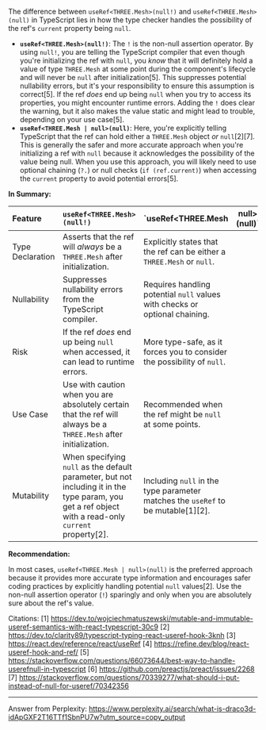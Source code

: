 The difference between `useRef<THREE.Mesh>(null!)` and `useRef<THREE.Mesh>(null)` in TypeScript lies in how the type checker
handles the possibility of the ref's `current` property being `null`.

- **`useRef<THREE.Mesh>(null!)`**: The `!` is the non-null assertion operator. By using `null!`, you are telling the
  TypeScript compiler that even though you're initializing the ref with `null`, you _know_ that it will definitely hold a
  value of type `THREE.Mesh` at some point during the component's lifecycle and will never be `null` after initialization[5].
  This suppresses potential nullability errors, but it's your responsibility to ensure this assumption is correct[5]. If the
  ref _does_ end up being `null` when you try to access its properties, you might encounter runtime errors. Adding the `!`
  does clear the warning, but it also makes the value static and might lead to trouble, depending on your use case[5].
- **`useRef<THREE.Mesh | null>(null)`**: Here, you're explicitly telling TypeScript that the ref can hold either a
  `THREE.Mesh` object _or_ `null`[2][7]. This is generally the safer and more accurate approach when you're initializing a
  ref with `null` because it acknowledges the possibility of the value being null. When you use this approach, you will
  likely need to use optional chaining (`?.`) or null checks (`if (ref.current)`) when accessing the `current` property to
  avoid potential errors[5].

**In Summary:**

| Feature          | `useRef<THREE.Mesh>(null!)`                                                                                                                           | `useRef<THREE.Mesh                                                               | null>(null)` |
| :--------------- | :---------------------------------------------------------------------------------------------------------------------------------------------------- | :------------------------------------------------------------------------------- | ------------ |
| Type Declaration | Asserts that the ref will _always_ be a `THREE.Mesh` after initialization.                                                                            | Explicitly states that the ref can be either a `THREE.Mesh` or `null`.           |
| Nullability      | Suppresses nullability errors from the TypeScript compiler.                                                                                           | Requires handling potential `null` values with checks or optional chaining.      |
| Risk             | If the ref _does_ end up being `null` when accessed, it can lead to runtime errors.                                                                   | More type-safe, as it forces you to consider the possibility of `null`.          |
| Use Case         | Use with caution when you are absolutely certain that the ref will always be a `THREE.Mesh` after initialization.                                     | Recommended when the ref might be `null` at some points.                         |
| Mutability       | When specifying `null` as the default parameter, but not including it in the type param, you get a ref object with a read-only `current` property[2]. | Including `null` in the type parameter matches the `useRef` to be mutable[1][2]. |

**Recommendation:**

In most cases, `useRef<THREE.Mesh | null>(null)` is the preferred approach because it provides more accurate type information
and encourages safer coding practices by explicitly handling potential `null` values[2]. Use the non-null assertion operator
(`!`) sparingly and only when you are absolutely sure about the ref's value.

Citations: [1] https://dev.to/wojciechmatuszewski/mutable-and-immutable-useref-semantics-with-react-typescript-30c9 [2]
https://dev.to/clarity89/typescript-typing-react-useref-hook-3knh [3] https://react.dev/reference/react/useRef [4]
https://refine.dev/blog/react-useref-hook-and-ref/ [5]
https://stackoverflow.com/questions/66073644/best-way-to-handle-userefnull-in-typescript [6]
https://github.com/preactjs/preact/issues/2268 [7]
https://stackoverflow.com/questions/70339277/what-should-i-put-instead-of-null-for-useref/70342356

---

Answer from Perplexity: https://www.perplexity.ai/search/what-is-draco3d-idApGXF2T16TTf1SbnPU7w?utm_source=copy_output
